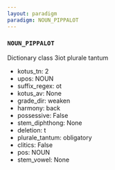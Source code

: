 ```yaml
---
layout: paradigm
paradigm: NOUN_PIPPALOT
---
```

### ` NOUN_PIPPALOT `

Dictionary class 3iot plurale tantum
* kotus_tn: 2
* upos: NOUN
* suffix_regex: ot
* kotus_av: None
* grade_dir: weaken
* harmony: back
* possessive: False
* stem_diphthong: None
* deletion: t
* plurale_tantum: obligatory
* clitics: False
* pos: NOUN
* stem_vowel: None
